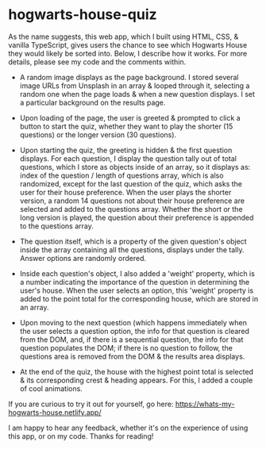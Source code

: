 ﻿# hogwarts-house-quiz
 
As the name suggests, this web app, which I built using HTML, CSS, & vanilla TypeScript, gives users the chance to see which Hogwarts House they would likely be sorted into. Below, I describe how it works. For more details, please see my code and the comments within.

* A random image displays as the page background. I stored several image URLs from Unsplash in an array & looped through it, selecting a random one when the page loads & when a new question displays. I set a particular background on the results page.

* Upon loading of the page, the user is greeted & prompted to click a button to start the quiz, whether they want to play the shorter (15 questions) or the longer version (30 questions). 

* Upon starting the quiz, the greeting is hidden & the first question displays. For each question, I display the question tally out of total questions, which I store as objects inside of an array, so it displays as: index of the question / length of questions array, which is also randomized, except for the last question of the quiz, which asks the user for their house preference. When the user plays the shorter version, a random 14 questions not about their house preference are selected and added to the questions array. Whether the short or the long version is played, the question about their preference is appended to the questions array.

* The question itself, which is a property of the given question's object inside the array containing all the questions, displays under the tally. Answer options are randomly ordered.

* Inside each question's object, I also added a 'weight' property, which is a number indicating the importance of the question in determining the user's house. When the user selects an option, this 'weight' property is added to the point total for the corresponding house, which are stored in an array. 

* Upon moving to the next question (which happens immediately when the user selects a question option, the info for that question is cleared from the DOM, and, if there is a sequential question, the info for that question populates the DOM; if there is no question to follow, the questions area is removed from the DOM & the results area displays.

* At the end of the quiz, the house with the highest point total is selected & its corresponding crest & heading appears. For this, I added a couple of cool animations.

If you are curious to try it out for yourself, go here: https://whats-my-hogwarts-house.netlify.app/

I am happy to hear any feedback, whether it's on the experience of using this app, or on my code. Thanks for reading!

